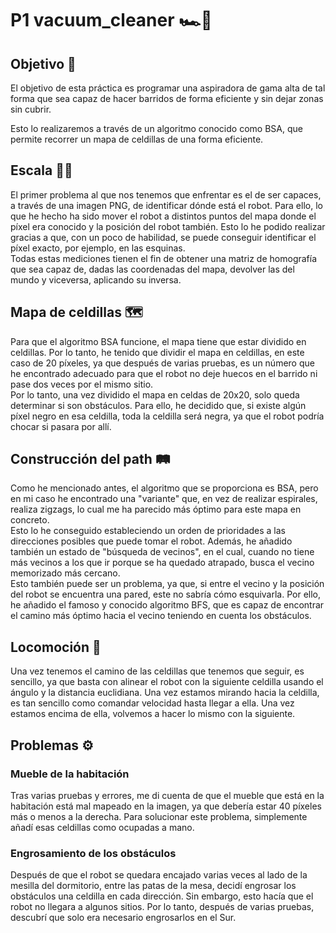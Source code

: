 # P1 vacuum_cleaner 🏎🧹​

## Objetivo 🎯
El objetivo de esta práctica es programar una aspiradora de gama alta de tal forma que sea capaz de hacer barridos de forma eficiente y sin dejar zonas sin cubrir.

Esto lo realizaremos a través de un algoritmo conocido como BSA, que permite recorrer un mapa de celdillas de una forma eficiente.

## Escala 📐​📏​

El primer problema al que nos tenemos que enfrentar es el de ser capaces, a través de una imagen PNG, de identificar dónde está el robot. Para ello, lo que he hecho ha sido mover el robot a distintos puntos del mapa donde el píxel era conocido y la posición del robot también. Esto lo he podido realizar gracias a que, con un poco de habilidad, se puede conseguir identificar el píxel exacto, por ejemplo, en las esquinas.  
Todas estas mediciones tienen el fin de obtener una matriz de homografía que sea capaz de, dadas las coordenadas del mapa, devolver las del mundo y viceversa, aplicando su inversa.

## Mapa de celdillas 🗺️

Para que el algoritmo BSA funcione, el mapa tiene que estar dividido en celdillas. Por lo tanto, he tenido que dividir el mapa en celdillas, en este caso de 20 píxeles, ya que después de varias pruebas, es un número que he encontrado adecuado para que el robot no deje huecos en el barrido ni pase dos veces por el mismo sitio.  
Por lo tanto, una vez dividido el mapa en celdas de 20x20, solo queda determinar si son obstáculos. Para ello, he decidido que, si existe algún píxel negro en esa celdilla, toda la celdilla será negra, ya que el robot podría chocar si pasara por allí.

## Construcción del path 🛤️​

Como he mencionado antes, el algoritmo que se proporciona es BSA, pero en mi caso he encontrado una "variante" que, en vez de realizar espirales, realiza zigzags, lo cual me ha parecido más óptimo para este mapa en concreto.  
Esto lo he conseguido estableciendo un orden de prioridades a las direcciones posibles que puede tomar el robot. Además, he añadido también un estado de "búsqueda de vecinos", en el cual, cuando no tiene más vecinos a los que ir porque se ha quedado atrapado, busca el vecino memorizado más cercano.  
Esto también puede ser un problema, ya que, si entre el vecino y la posición del robot se encuentra una pared, este no sabría cómo esquivarla. Por ello, he añadido el famoso y conocido algoritmo BFS, que es capaz de encontrar el camino más óptimo hacia el vecino teniendo en cuenta los obstáculos.

## Locomoción 🚗​

Una vez tenemos el camino de las celdillas que tenemos que seguir, es sencillo, ya que basta con alinear el robot con la siguiente celdilla usando el ángulo y la distancia euclidiana. Una vez estamos mirando hacia la celdilla, es tan sencillo como comandar velocidad hasta llegar a ella. Una vez estamos encima de ella, volvemos a hacer lo mismo con la siguiente.

## Problemas ⚙️​

### Mueble de la habitación  
Tras varias pruebas y errores, me di cuenta de que el mueble que está en la habitación está mal mapeado en la imagen, ya que debería estar 40 píxeles más o menos a la derecha. Para solucionar este problema, simplemente añadí esas celdillas como ocupadas a mano.

### Engrosamiento de los obstáculos  
Después de que el robot se quedara encajado varias veces al lado de la mesilla del dormitorio, entre las patas de la mesa, decidí engrosar los obstáculos una celdilla en cada dirección. Sin embargo, esto hacía que el robot no llegara a algunos sitios. Por lo tanto, después de varias pruebas, descubrí que solo era necesario engrosarlos en el Sur.
